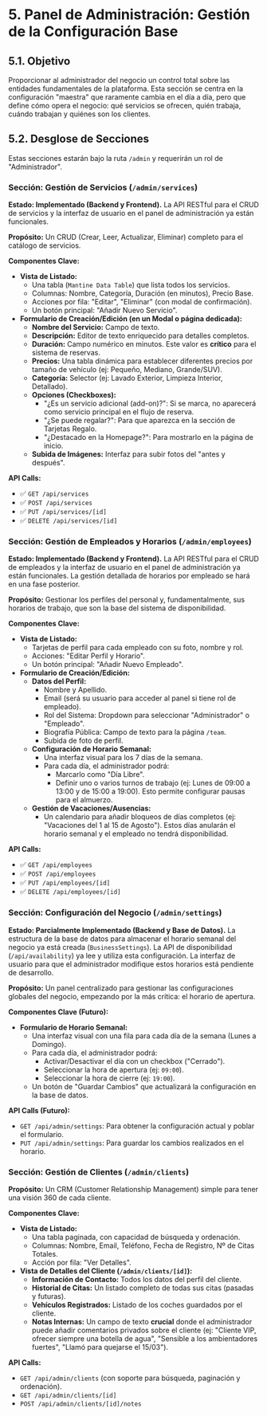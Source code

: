 <!-- File: /docs/features/05-admin-panel-core-management.md - v1.0 -->

# 5. Panel de Administración: Gestión de la Configuración Base

## 5.1. Objetivo

Proporcionar al administrador del negocio un control total sobre las entidades fundamentales de la plataforma. Esta sección se centra en la configuración "maestra" que raramente cambia en el día a día, pero que define cómo opera el negocio: qué servicios se ofrecen, quién trabaja, cuándo trabajan y quiénes son los clientes.

## 5.2. Desglose de Secciones

Estas secciones estarán bajo la ruta `/admin` y requerirán un rol de "Administrador".

### Sección: Gestión de Servicios (`/admin/services`)

**Estado: Implementado (Backend y Frontend).** La API RESTful para el CRUD de servicios y la interfaz de usuario en el panel de administración ya están funcionales.

**Propósito:** Un CRUD (Crear, Leer, Actualizar, Eliminar) completo para el catálogo de servicios.

**Componentes Clave:**

- **Vista de Listado:**
  - Una tabla (`Mantine Data Table`) que lista todos los servicios.
  - Columnas: Nombre, Categoría, Duración (en minutos), Precio Base.
  - Acciones por fila: "Editar", "Eliminar" (con modal de confirmación).
  - Un botón principal: "Añadir Nuevo Servicio".
- **Formulario de Creación/Edición (en un Modal o página dedicada):**
  - **Nombre del Servicio:** Campo de texto.
  - **Descripción:** Editor de texto enriquecido para detalles completos.
  - **Duración:** Campo numérico en minutos. Este valor es **crítico** para el sistema de reservas.
  - **Precios:** Una tabla dinámica para establecer diferentes precios por tamaño de vehículo (ej: Pequeño, Mediano, Grande/SUV).
  - **Categoría:** Selector (ej: Lavado Exterior, Limpieza Interior, Detallado).
  - **Opciones (Checkboxes):**
    - "¿Es un servicio adicional (add-on)?": Si se marca, no aparecerá como servicio principal en el flujo de reserva.
    - "¿Se puede regalar?": Para que aparezca en la sección de Tarjetas Regalo.
    - "¿Destacado en la Homepage?": Para mostrarlo en la página de inicio.
  - **Subida de Imágenes:** Interfaz para subir fotos del "antes y después".

**API Calls:**

- ✅ `GET /api/services`
- ✅ `POST /api/services`
- ✅ `PUT /api/services/[id]`
- ✅ `DELETE /api/services/[id]`

### Sección: Gestión de Empleados y Horarios (`/admin/employees`)

**Estado: Implementado (Backend y Frontend).** La API RESTful para el CRUD de empleados y la interfaz de usuario en el panel de administración ya están funcionales. La gestión detallada de horarios por empleado se hará en una fase posterior.

**Propósito:** Gestionar los perfiles del personal y, fundamentalmente, sus horarios de trabajo, que son la base del sistema de disponibilidad.

**Componentes Clave:**

- **Vista de Listado:**
  - Tarjetas de perfil para cada empleado con su foto, nombre y rol.
  - Acciones: "Editar Perfil y Horario".
  - Un botón principal: "Añadir Nuevo Empleado".
- **Formulario de Creación/Edición:**
  - **Datos del Perfil:**
    - Nombre y Apellido.
    - Email (será su usuario para acceder al panel si tiene rol de empleado).
    - Rol del Sistema: Dropdown para seleccionar "Administrador" o "Empleado".
    - Biografía Pública: Campo de texto para la página `/team`.
    - Subida de foto de perfil.
  - **Configuración de Horario Semanal:**
    - Una interfaz visual para los 7 días de la semana.
    - Para cada día, el administrador podrá:
      - Marcarlo como "Día Libre".
      - Definir uno o varios turnos de trabajo (ej: Lunes de 09:00 a 13:00 y de 15:00 a 19:00). Esto permite configurar pausas para el almuerzo.
  - **Gestión de Vacaciones/Ausencias:**
    - Un calendario para añadir bloqueos de días completos (ej: "Vacaciones del 1 al 15 de Agosto"). Estos días anularán el horario semanal y el empleado no tendrá disponibilidad.

**API Calls:**

- ✅ `GET /api/employees`
- ✅ `POST /api/employees`
- ✅ `PUT /api/employees/[id]`
- ✅ `DELETE /api/employees/[id]`

### Sección: Configuración del Negocio (`/admin/settings`)

**Estado: Parcialmente Implementado (Backend y Base de Datos).** La estructura de la base de datos para almacenar el horario semanal del negocio ya está creada (`BusinessSettings`). La API de disponibilidad (`/api/availability`) ya lee y utiliza esta configuración. La interfaz de usuario para que el administrador modifique estos horarios está pendiente de desarrollo.

**Propósito:** Un panel centralizado para gestionar las configuraciones globales del negocio, empezando por la más crítica: el horario de apertura.

**Componentes Clave (Futuro):**

- **Formulario de Horario Semanal:**
  - Una interfaz visual con una fila para cada día de la semana (Lunes a Domingo).
  - Para cada día, el administrador podrá:
    - Activar/Desactivar el día con un checkbox ("Cerrado").
    - Seleccionar la hora de apertura (ej: `09:00`).
    - Seleccionar la hora de cierre (ej: `19:00`).
  - Un botón de "Guardar Cambios" que actualizará la configuración en la base de datos.

**API Calls (Futuro):**

- `GET /api/admin/settings`: Para obtener la configuración actual y poblar el formulario.
- `PUT /api/admin/settings`: Para guardar los cambios realizados en el horario.

### Sección: Gestión de Clientes (`/admin/clients`)

**Propósito:** Un CRM (Customer Relationship Management) simple para tener una visión 360 de cada cliente.

**Componentes Clave:**

- **Vista de Listado:**
  - Una tabla paginada, con capacidad de búsqueda y ordenación.
  - Columnas: Nombre, Email, Teléfono, Fecha de Registro, Nº de Citas Totales.
  - Acción por fila: "Ver Detalles".
- **Vista de Detalles del Cliente (`/admin/clients/[id]`):**
  - **Información de Contacto:** Todos los datos del perfil del cliente.
  - **Historial de Citas:** Un listado completo de todas sus citas (pasadas y futuras).
  - **Vehículos Registrados:** Listado de los coches guardados por el cliente.
  - **Notas Internas:** Un campo de texto **crucial** donde el administrador puede añadir comentarios privados sobre el cliente (ej: "Cliente VIP, ofrecer siempre una botella de agua", "Sensible a los ambientadores fuertes", "Llamó para quejarse el 15/03").

**API Calls:**

- `GET /api/admin/clients` (con soporte para búsqueda, paginación y ordenación).
- `GET /api/admin/clients/[id]`
- `POST /api/admin/clients/[id]/notes`
